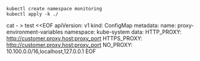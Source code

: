 ```
kubectl create namespace monitoring
kubectl apply -k ./
```


cat - > test <<EOF apiVersion: v1
kind: ConfigMap
metadata:
   name: proxy-environment-variables
   namespace: kube-system
data:
   HTTP_PROXY: http://customer.proxy.host:proxy_port
   HTTPS_PROXY: http://customer.proxy.host:proxy_port
   NO_PROXY: 10.100.0.0/16,localhost,127.0.0.1
EOF
